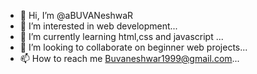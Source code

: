 - 👋 Hi, I’m @aBUVANeshwaR
- 👀 I’m interested in web development...
- 🌱 I’m currently learning html,css and javascript ...
- 💞️ I’m looking to collaborate on beginner web projects...
- 📫 How to reach me Buvaneshwar1999@gmail.com...

<!---
aBUVANeshwaR/aBUVANeshwaR is a ✨ special ✨ repository because its `README.md` (this file) appears on your GitHub profile.
You can click the Preview link to take a look at your changes.
--->
